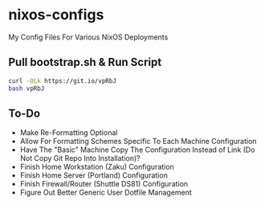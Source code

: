 # nixos-configs

My Config Files For Various NixOS Deployments

## Pull bootstrap.sh & Run Script

```bash
curl -OLk https://git.io/vpRbJ
bash vpRbJ
```

## To-Do

- Make Re-Formatting Optional
- Allow For Formatting Schemes Specific To Each Machine Configuration
- Have The "Basic" Machine Copy The Configuration Instead of Link (Do Not Copy Git Repo Into Installation)?
- Finish Home Workstation (Zaku) Configuration
- Finish Home Server (Portland) Configuration
- Finish Firewall/Router (Shuttle DS81) Configuration
- Figure Out Better Generic User Dotfile Management
